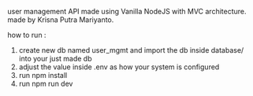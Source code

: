 user management API made using Vanilla NodeJS with MVC architecture.
made by Krisna Putra Mariyanto.

how to run : 
1. create new db named user_mgmt and import the db inside database/ into your just made db
2. adjust the value inside .env as how your system is configured
3. run npm install
4. run npm run dev
